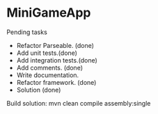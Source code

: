 # MiniGameApp

Pending tasks

- Refactor Parseable. (done)
- Add unit tests.(done)
- Add integration tests.(done)
- Add comments. (done)
- Write documentation.
- Refactor framework. (done)
- Solution (done)

Build solution: mvn clean compile assembly:single